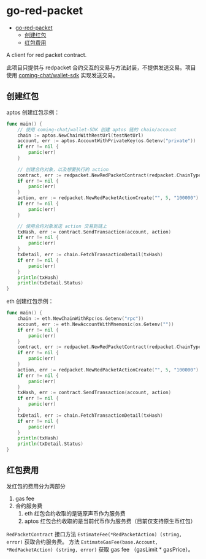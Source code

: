 # go-red-packet

- [go-red-packet](#go-red-packet)
	- [创建红包](#创建红包)
	- [红包费用](#红包费用)

A client for red packet contract.

此项目只提供与 redpacket 合约交互的交易与方法封装，不提供发送交易。项目使用 [coming-chat/wallet-sdk](https://github.com/coming-chat/wallet-SDK) 实现发送交易。


## 创建红包

aptos 创建红包示例：
```go
func main() {
    // 使用 coming-chat/wallet-SDK 创建 aptos 链的 chain/account
	chain := aptos.NewChainWithRestUrl(testNetUrl)
	account, err := aptos.AccountWithPrivateKey(os.Getenv("private"))
	if err != nil {
		panic(err)
	}
	
	// 创建合约对象，以及想要执行的 action
	contract, err := redpacket.NewRedPacketContract(redpacket.ChainTypeAptos, chain, os.Getenv("red_packet"))
	if err != nil {
		panic(err)
	}
	action, err := redpacket.NewRedPacketActionCreate("", 5, "100000")
	if err != nil {
		panic(err)
	}

	// 使用合约对象发送 action 交易到链上
	txHash, err := contract.SendTransaction(account, action)
	if err != nil {
		panic(err)
	}
	txDetail, err := chain.FetchTransactionDetail(txHash)
	if err != nil {
		panic(err)
	}
	println(txHash)
	println(txDetail.Status)
}

```

eth 创建红包示例：
```go
func main() {
	chain := eth.NewChainWithRpc(os.Getenv("rpc"))
	account, err := eth.NewAccountWithMnemonic(os.Getenv(""))
	if err != nil {
		panic(err)
	}
	contract, err := redpacket.NewRedPacketContract(redpacket.ChainTypeEth, chain, os.Getenv("red_packet"))
	if err != nil {
		panic(err)
	}
	action, err := redpacket.NewRedPacketActionCreate("", 5, "100000")
	if err != nil {
		panic(err)
	}
	txHash, err := contract.SendTransaction(account, action)
	if err != nil {
		panic(err)
	}
	txDetail, err := chain.FetchTransactionDetail(txHash)
	if err != nil {
		panic(err)
	}
	println(txHash)
	println(txDetail.Status)
}

```

## 红包费用

发红包的费用分为两部分
1. gas fee
2. 合约服务费
   1. eth 红包合约收取的是链原声币作为服务费
   2. aptos 红包合约收取的是当前代币作为服务费（目前仅支持原生币红包）

`RedPacketContract` 接口方法 `EstimateFee(*RedPacketAction) (string, error)` 获取合约服务费。
方法 `EstimateGasFee(base.Account, *RedPacketAction) (string, error)` 获取 gas fee （gasLimit * gasPrice）。
